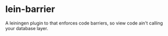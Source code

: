 lein-barrier
============

A leiningen plugin to that enforces code barriers, so view code ain't calling your database layer.
